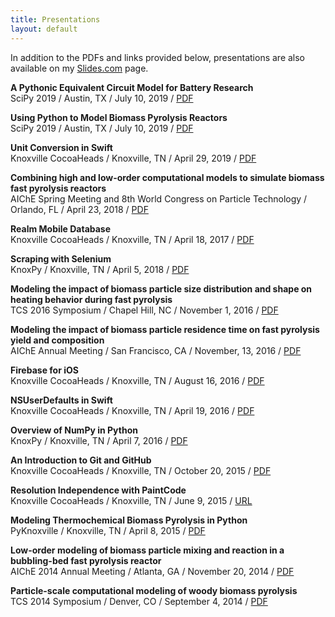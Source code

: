 ```yaml
---
title: Presentations
layout: default
---
```


In addition to the PDFs and links provided below, presentations are also available on my [Slides.com](https://slides.com/wigging) page.

**A Pythonic Equivalent Circuit Model for Battery Research**<br>
SciPy 2019 / Austin, TX / July 10, 2019 / [PDF](assets/pdfs/1907-scipy-battery.pdf)

**Using Python to Model Biomass Pyrolysis Reactors**<br>
SciPy 2019 / Austin, TX / July 10, 2019 / [PDF](assets/pdfs/1907-scipy-pyrolysis.pdf)

**Unit Conversion in Swift**<br>
Knoxville CocoaHeads / Knoxville, TN / April 29, 2019 / [PDF](assets/pdfs/1904-knoxcocoa-unitconv.pdf)

**Combining high and low-order computational models to simulate biomass fast pyrolysis reactors**<br>
AIChE Spring Meeting and 8th World Congress on Particle Technology / Orlando, FL / April 23, 2018 / [PDF](assets/pdfs/1804-aiche-wcpt-orlando.pdf)

**Realm Mobile Database**<br>
Knoxville CocoaHeads / Knoxville, TN / April 18, 2017 / [PDF](assets/pdfs/1704-knoxcocoa-realm.pdf)

**Scraping with Selenium**<br>
KnoxPy / Knoxville, TN / April 5, 2018 / [PDF](assets/pdfs/1804-knoxpy-selenium.pdf)

**Modeling the impact of biomass particle size distribution and shape on heating behavior during fast pyrolysis**<br>
TCS 2016 Symposium / Chapel Hill, NC / November 1, 2016 / [PDF](assets/pdfs/1611-tcs-chapelhill.pdf)

**Modeling the impact of biomass particle residence time on fast pyrolysis yield and composition**<br>
AIChE Annual Meeting / San Francisco, CA / November, 13, 2016 / [PDF](assets/pdfs/1611-aiche-sanfran.pdf)

**Firebase for iOS**<br>
Knoxville CocoaHeads / Knoxville, TN / August 16, 2016 / [PDF](assets/pdfs/1608-knoxcocoa-firebase.pdf)

**NSUserDefaults in Swift**<br>
Knoxville CocoaHeads / Knoxville, TN / April 19, 2016 / [PDF](assets/pdfs/1604-knoxcocoa-nsuserdefaults.pdf)

**Overview of NumPy in Python**<br>
KnoxPy / Knoxville, TN / April 7, 2016 / [PDF](assets/pdfs/1604-knoxpy-numpy.pdf)

**An Introduction to Git and GitHub**<br>
Knoxville CocoaHeads / Knoxville, TN / October 20, 2015 / [PDF](assets/pdfs/1510-knoxcocoa-git-github.pdf)

**Resolution Independence with PaintCode**<br>
Knoxville CocoaHeads / Knoxville, TN / June 9, 2015 / [URL](https://slides.com/wigging/paintcode)

**Modeling Thermochemical Biomass Pyrolysis in Python**<br>
PyKnoxville / Knoxville, TN / April 8, 2015 / [PDF](assets/pdfs/1504-pyknoxville.pdf)

**Low-order modeling of biomass particle mixing and reaction in a bubbling-bed fast pyrolysis reactor**<br>
AIChE 2014 Annual Meeting / Atlanta, GA / November 20, 2014 / [PDF](assets/pdfs/1411-aiche-atlanta.pdf)

**Particle-scale computational modeling of woody biomass pyrolysis**<br>
TCS 2014 Symposium / Denver, CO / September 4, 2014 / [PDF](assets/pdfs/1409-tcs-denver.pdf)
